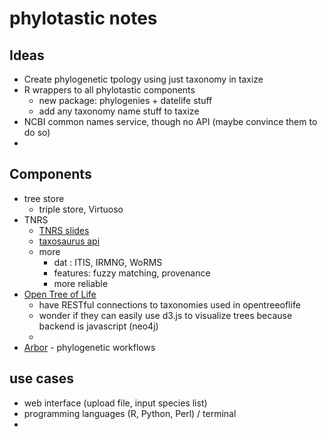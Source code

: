 # phylotastic notes

## Ideas
+ Create phylogenetic tpology using just taxonomy in taxize
+ R wrappers to all phylotastic components
	+ new package: phylogenies + datelife stuff
	+ add any taxonomy name stuff to taxize
+ NCBI common names service, though no API (maybe convince them to do so)
+ 

## Components
+ tree store
	+ triple store, Virtuoso
+ TNRS
	+ [TNRS slides](https://dl.dropbox.com/u/19429772/phylotastic_tnrs/Phylotastic%20Jan%2028%202013%20--%20TNRS/assets/fallback/index.html)
	+ [taxosaurus api](http://api.phylotastic.org/tnrs)
	+ more
		+ dat : ITIS, IRMNG, WoRMS
		+ features: fuzzy matching, provenance
		+ more reliable
+ [Open Tree of Life](http://opentreeoflife.org/)
	+ have RESTful connections to taxonomies used in opentreeoflife
	+ wonder if they can easily use d3.js to visualize trees because backend is javascript (neo4j)
	+ 
+ [Arbor](http://www.arborworkflows.com/index.html) - phylogenetic workflows

## use cases
+ web interface (upload file, input species list)
+ programming languages (R, Python, Perl) / terminal
+ 
